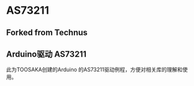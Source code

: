 # AS73211

## Forked from Technus

## Arduino驱动 AS73211

此为TOOSAKA创建的Arduino 的AS73211驱动例程，方便对相关库的理解和使用。
